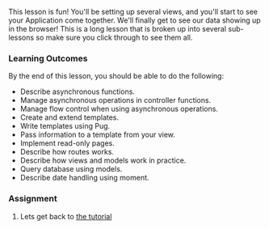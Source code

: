 This lesson is fun! You'll be setting up several views, and you'll start to see your Application come together. We'll finally get to see our data showing up in the browser!  This is a long lesson that is broken up into several sub-lessons so make sure you click through to see them all.

### Learning Outcomes
By the end of this lesson, you should be able to do the following:
- Describe asynchronous functions.
- Manage asynchronous operations in controller functions.
- Manage flow control when using asynchronous operations.
- Create and extend templates.
- Write templates using Pug.
- Pass information to a template from your view.
- Implement read-only pages.
- Describe how routes works.
- Describe how views and models work in practice.
- Query database using models.
- Describe date handling using moment.

### Assignment

<div class="lesson-content__panel" markdown="1">

1. Lets get back to [the tutorial](https://developer.mozilla.org/en-US/docs/Learn/Server-side/Express_Nodejs/Displaying_data)
</div>

